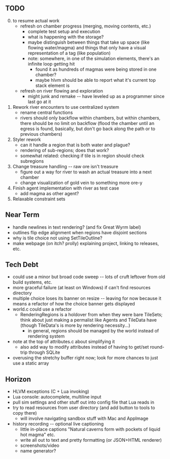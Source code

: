 ## TODO
0. to resume actual work
    - refresh on chamber progress (merging, moving contents, etc.)
        - complete test setup and execution
        - what is happening with the storage?
        - maybe distinguish between things that take up space (like flowing water/magma) and things that only have a visual representation of a tag (like population)
        - note: somewhere, in one of the simulation elements, there's an infinite loop getting hit
            - found it as hundreds of magmas were being stored in one chamber?
            - maybe hlvm should be able to report what it's current top stack element is
    - refresh on river flowing and exploration
        - might junk and remake -- have leveled up as a programmer since last go at it
1. Rework river encounters to use centralized system
    - rename central functions
    - rivers should only backflow within chambers, but within chambers, there should be no limit on backflow (flood the chamber until an egress is found, basically, but don't go back along the path or to previous chambers)
2. Styler rework
    - can it handle a region that is both water and plague?
    - rendering of sub-regions; does that work?
    - somewhat related: checking if tile is in region should check subregions
3. Change treasure handling -- raw ore isn't treasure
    - figure out a way for river to wash an actual treasure into a next chamber
    - change visualization of gold vein to something more ore-y
4. Finish agent implementation with river as test case
    - add magma as other agent?
5. Relaxable constraint sets

## Near Term
* handle newlines in text rendering? (and fix Great Wyrm label)
* outlines flip edge alignment when regions have disjoint sections
* why is tile choice not using SetTileOutline?
* make webpage (on itch? prolly) explaining project, linking to releases, etc.

## Tech Debt
* could use a minor but broad code sweep -- lots of cruft leftover from old build systems, etc.
* more graceful failure (at least on Windows) if can't find resources directory
* multiple choice loses its banner on resize -- leaving for now because it means a refactor of how the choice banner gets displayed
* world.c could use a refactor
    - RenderingRegions is a holdover from when they were bare TileSets; think about just making a permalist like Agents and TileData have (though TileData's is more by rendering necessity...)
        - in general, regions should be managed by the world instead of rendering system
* note at the top of attributes.c about simplifying it
    - also add way to modify attributes instead of having to get/set round-trip through SQLite
* overusing the stretchy buffer right now; look for more chances to just use a static array

## Horizon
* HLVM exceptions (C + Lua invoking)
* Lua console: autocomplete, multiline input
* pull sim settings and other stuff out into config file that Lua reads in
* try to read resources from user directory (and add button to tools to copy there)
    - will involve navigating sandbox stuff with Mac and AppImage
* history recording -- optional live captioning
    - little in-place captions "Natural caverns form with pockets of liquid hot magma" etc.
    - write all out to text and pretty formatting (or JSON+HTML renderer)
    - screenshots/video
    - name generator?

